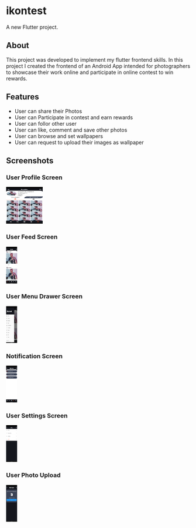 # ikontest

A new Flutter project.

## About
This project was developed to implement my flutter frontend skills.
In this project I created the frontend of an Android App intended for photographers to showcase their work online and participate in online contest to win rewards. 

## Features
- User can share their Photos
- User can Participate in contest and earn rewards
- User can follor other user
- User can like, comment and save other photos
- User can browse and set wallpapers
- User can request to upload their images as wallpaper

## Screenshots
### User Profile Screen
<img src="https://github.com/hopansh/iKontest_App/blob/main/Screenshots/Screenshot_20201218-155538.png" width="100" height="100">

### User Feed Screen
<img src="https://github.com/hopansh/iKontest_App/blob/main/Screenshots/Screenshot_20201218-155551.png" width="30" height="100">

### User Menu Drawer Screen
<img src="https://github.com/hopansh/iKontest_App/blob/main/Screenshots/Screenshot_20201218-155558.png" width="30" height="100">

### Notification Screen
<img src="https://github.com/hopansh/iKontest_App/blob/main/Screenshots/Screenshot_20201218-155543.png" width="30" height="100">

### User Settings Screen
<img src="https://github.com/hopansh/iKontest_App/blob/main/Screenshots/Screenshot_20201218-155729.png" width="30" height="100">

### User Photo Upload
<img src="https://github.com/hopansh/iKontest_App/blob/main/Screenshots/Screenshot_20201218-155827.png" width="30" height="100">


